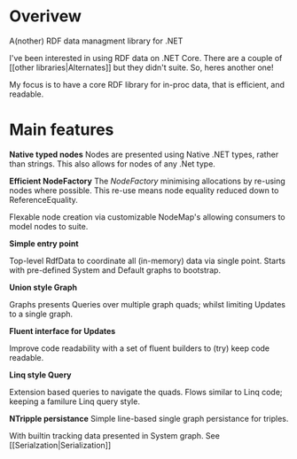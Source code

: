 ﻿# Overivew
A(nother) RDF data managment library for .NET

I've been interested in using RDF data on .NET Core. 
There are a couple of [[other libraries|Alternates]] 
but they didn't suite. So, heres another one! 

My focus is to have a core RDF library for in-proc data,
that is efficient, and readable.

# Main features

__Native typed nodes__
Nodes are presented using Native .NET types, rather than 
strings. This also allows for nodes of any .Net type.

__Efficient NodeFactory__
The *NodeFactory* minimising allocations by re-using nodes where possible.
This re-use means node equality reduced down to ReferenceEquality.

Flexable node creation via customizable NodeMap's allowing 
consumers to model nodes to suite.

__Simple entry point__

Top-level RdfData to coordinate all (in-memory) data via single
point. Starts with pre-defined System and Default graphs to bootstrap.

__Union style Graph__

Graphs presents Queries over multiple graph quads; whilst limiting Updates to a single graph.

__Fluent interface for Updates__

Improve code readability with a set of fluent
builders to (try) keep code readable. 

__Linq style Query__

Extension based queries to navigate the quads.
Flows similar to Linq code;
keeping a familure Linq query style.

__NTripple persistance__
Simple line-based single graph persistance for triples.

With builtin tracking data presented in System graph.
See [[Serialzation|Serialization]]
